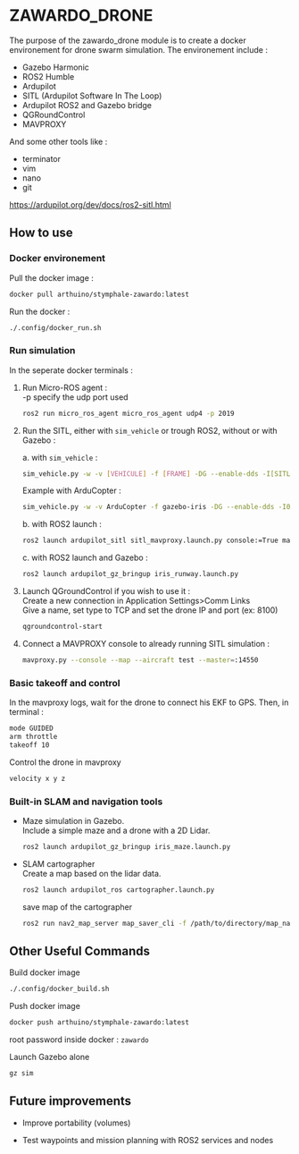 # ZAWARDO_DRONE

The purpose of the zawardo_drone module is to create a docker environement for drone swarm simulation.
The environement include :

- Gazebo Harmonic
- ROS2 Humble
- Ardupilot
- SITL (Ardupilot Software In The Loop)
- Ardupilot ROS2 and Gazebo bridge
- QGRoundControl
- MAVPROXY

And some other tools like :

- terminator
- vim
- nano
- git

<https://ardupilot.org/dev/docs/ros2-sitl.html>

## How to use

### Docker environement

Pull the docker image :

```bash
docker pull arthuino/stymphale-zawardo:latest
```

Run the docker :

```bash
./.config/docker_run.sh
```

### Run simulation

In the seperate docker terminals :

1. Run Micro-ROS agent : \
-p specify the udp port used

    ```bash
    ros2 run micro_ros_agent micro_ros_agent udp4 -p 2019
    ```

2. Run the SITL, either with ```sim_vehicle``` or trough ROS2, without or with Gazebo :

    a. with ```sim_vehicle``` :

    ```bash
    sim_vehicle.py -w -v [VEHICULE] -f [FRAME] -DG --enable-dds -I[SITL instance ID] --out=tcpin:[IP]:[PORT] --console --map
    ```

    Example with ArduCopter :

    ```bash
    sim_vehicle.py -w -v ArduCopter -f gazebo-iris -DG --enable-dds -I0 --out=tcpin:0.0.0.0:8100  --console --map
    ```

    b. with ROS2 launch :

    ```bash
    ros2 launch ardupilot_sitl sitl_mavproxy.launch.py console:=True map:=True
    ```

    c. with ROS2 launch and Gazebo :

    ```bash
    ros2 launch ardupilot_gz_bringup iris_runway.launch.py
    ```

3. Launch QGroundControl if you wish to use it : \
Create a new connection in Application Settings>Comm Links \
Give a name, set type to TCP and set the drone IP and port (ex: 8100)

    ```bash
    qgroundcontrol-start
    ```

4. Connect a MAVPROXY console to already running SITL simulation :

    ```bash
    mavproxy.py --console --map --aircraft test --master=:14550
    ```

### Basic takeoff and control

In the mavproxy logs, wait for the drone to connect his EKF to GPS.
Then, in terminal :

```bash
mode GUIDED
arm throttle
takeoff 10
```

Control the drone in mavproxy

```bash
velocity x y z
```

### Built-in SLAM and navigation tools

- Maze simulation in Gazebo. \
Include a simple maze and a drone with a 2D Lidar.

    ```bash
    ros2 launch ardupilot_gz_bringup iris_maze.launch.py
    ```

- SLAM cartographer \
Create a map based on the lidar data.

    ```bash
    ros2 launch ardupilot_ros cartographer.launch.py
    ```

    save map of the cartographer

    ```bash
    ros2 run nav2_map_server map_saver_cli -f /path/to/directory/map_name
    ```

## Other Useful Commands

Build docker image

```bash
./.config/docker_build.sh
```

Push docker image

```bash
docker push arthuino/stymphale-zawardo:latest
```

root password inside docker : ``zawardo``

Launch Gazebo alone

```bash
gz sim
```

## Future improvements

- Improve portability (volumes)

- Test waypoints and mission planning with ROS2 services and nodes
